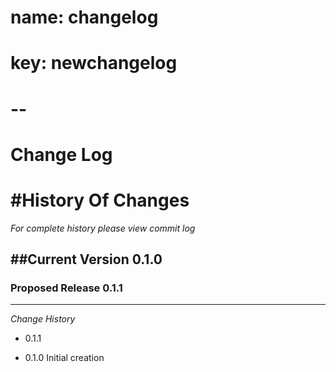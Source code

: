 # name: changelog
# key: newchangelog
# -- 

Change Log
==================


#History Of Changes
=================

*For complete history please view commit log*

##Current Version 0.1.0
--------------------------	


### Proposed Release 0.1.1
----------------------------



*Change History* 

+ 0.1.1

+ 0.1.0
  Initial creation
